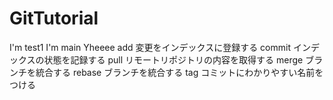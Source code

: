 # GitTutorial

I'm test1
I'm main Yheeee
add 変更をインデックスに登録する
commit インデックスの状態を記録する
pull リモートリポジトリの内容を取得する
merge ブランチを統合する
rebase ブランチを統合する
tag コミットにわかりやすい名前をつける
